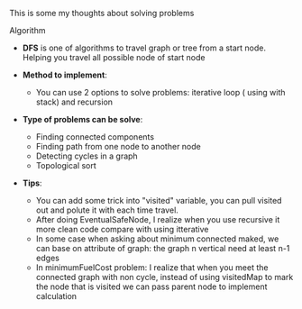 This is some my thoughts about solving problems

</h1>Algorithm</h1>

- **DFS** is one of algorithms to travel graph or tree from a start node. Helping you travel all possible node of start node
- **Method to implement**:

    - You can use 2 options to solve problems: iterative loop ( using with stack) and recursion

- **Type of problems can be solve**:

    - Finding connected components
    - Finding path from one node to another node 
    - Detecting cycles in a graph
    - Topological sort

- **Tips**:

    - You can add some trick into "visited" variable, you can pull visited out and polute it with each time travel.
    - After doing EventualSafeNode, I realize when you use recursive it more clean code compare with using itterative
    - In some case when asking about minimum connected maked, we can base on attribute of graph: the graph n vertical need at least n-1 edges
    - In minimumFuelCost problem: I realize that when you meet the connected graph with non cycle, instead of using visitedMap to mark the node that is visited we can pass parent node to implement calculation